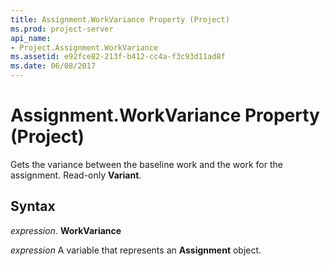 ```yaml
---
title: Assignment.WorkVariance Property (Project)
ms.prod: project-server
api_name:
- Project.Assignment.WorkVariance
ms.assetid: e92fce82-213f-b412-cc4a-f3c93d11ad8f
ms.date: 06/08/2017
---
```



# Assignment.WorkVariance Property (Project)

Gets the variance between the baseline work and the work for the assignment. Read-only  **Variant**.


## Syntax

 _expression_. **WorkVariance**

 _expression_ A variable that represents an **Assignment** object.


